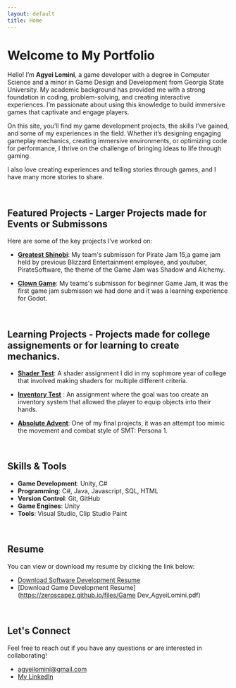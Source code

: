 ```yaml
---
layout: default
title: Home
---
```


# Welcome to My Portfolio

Hello! I’m **Agyei Lomini**, a game developer with a degree in Computer Science and a minor in Game Design and Development from Georgia State University. My academic background has provided me with a strong foundation in coding, problem-solving, and creating interactive experiences. I’m passionate about using this knowledge to build immersive games that captivate and engage players.

On this site, you’ll find my game development projects, the skills I’ve gained, and some of my experiences in the field. Whether it’s designing engaging gameplay mechanics, creating immersive environments, or optimizing code for performance, I thrive on the challenge of bringing ideas to life through gaming.

I also love creating experiences and telling stories through games, and I have many more stories to share.

<br>

## Featured Projects - Larger Projects made for Events or Submissons

Here are some of the key projects I’ve worked on:

- **[Greatest Shinobi](https://ultima2b.itch.io/greatest-shinobi)**: My team's submisson for Pirate Jam 15,a game jam held by previous Blizzard Entertainment employee,
                        and youtuber, PirateSoftware, the theme of the Game Jam was Shadow and Alchemy.


- **[Clown Game](https://youtu.be/i1nelzJMpVs?list=PLVebW6tkQvDHuhct9Yj4C8IGVGqb6Mbvb)**: My teams's submisson for beginner Game Jam, it was the first game jam submisson we had done and it was a learning experience for Godot.

<br>

## Learning Projects - Projects made for college assignements or for learning to create mechanics.

- **[Shader Test](https://youtu.be/Hg7tELQcOnk?list=PLVebW6tkQvDHuhct9Yj4C8IGVGqb6Mbvb)**: A shader assignment I did in my sophmore year of college that involved making shaders for multiple different criteria.

- **[Inventory Test](https://youtu.be/075ogjXMLJI?list=PLVebW6tkQvDHuhct9Yj4C8IGVGqb6Mbvb)** : An assignment where the goal was too create an inventory system that allowed the player to equip objects into their hands.

- **[Absolute Advent](https://youtu.be/hhVBQc7Wi4s?list=PLVebW6tkQvDHuhct9Yj4C8IGVGqb6Mbvb)**: One of my final projects, it was an attempt too mimic the movement and combat style of SMT: Persona 1.

<br>

## Skills & Tools

- **Game Development**: Unity, C#
- **Programming**: C#, Java, Javascript, SQL, HTML
- **Version Control**: Git, GitHub
- **Game Engines**: Unity
- **Tools**: Visual Studio, Clip Studio Paint

<br>

## Resume

You can view or download my resume by clicking the link below:

- [Download Software Development Resume](https://zeroscapez.github.io/files/AgyeiLomini_Resume.pdf)
- [Download Game Development Resume](https://zeroscapez.github.io/files/Game Dev_AgyeiLomini.pdf)

<br>

## Let's Connect

Feel free to reach out if you have any questions or are interested in collaborating!

- [agyeilomini@gmail.com](mailto:agyeilomini@gmail.com)
- [My LinkedIn](https://www.linkedin.com/in/agyei-lomini-067340266/)
